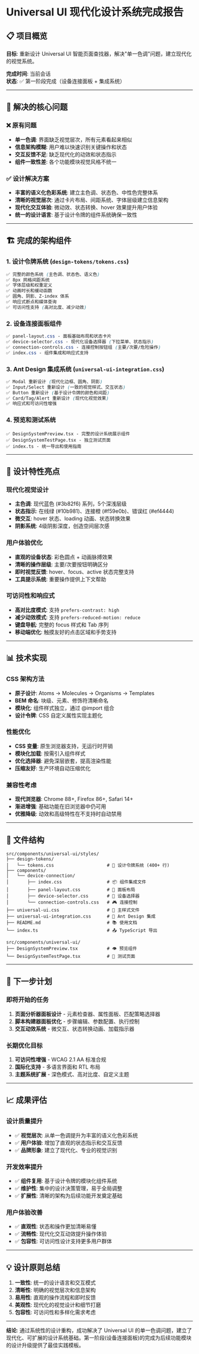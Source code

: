 # Universal UI 现代化设计系统完成报告

## 📋 项目概览

**目标**: 重新设计 Universal UI 智能页面查找器，解决"单一色调"问题，建立现代化的视觉系统。

**完成时间**: 当前会话  
**状态**: ✅ 第一阶段完成（设备连接面板 + 集成系统）

---

## 🎯 解决的核心问题

### ❌ 原有问题
- **单一色调**: 界面缺乏视觉层次，所有元素看起来相似
- **信息架构模糊**: 用户难以快速识别关键操作和状态
- **交互反馈不足**: 缺乏现代化的动效和状态指示
- **组件一致性差**: 各个功能模块视觉风格不统一

### ✅ 设计解决方案
- **丰富的语义化色彩系统**: 建立主色调、状态色、中性色完整体系
- **清晰的视觉层次**: 通过卡片布局、间距系统、字体层级建立信息架构
- **现代化交互体验**: 微动效、状态转换、hover 效果提升用户体验
- **统一的设计语言**: 基于设计令牌的组件系统确保一致性

---

## 🏗️ 完成的架构组件

### 1. 设计令牌系统 (`design-tokens/tokens.css`)
```css
✅ 完整的颜色系统 (主色调、状态色、语义色)
✅ 8px 网格间距系统
✅ 字体层级和权重定义
✅ 动画时长和缓动函数
✅ 圆角、阴影、Z-index 体系
✅ 响应式断点和媒体查询
✅ 可访问性支持 (高对比度、减少动效)
```

### 2. 设备连接面板组件
```css
✅ panel-layout.css - 面板基础布局和状态卡片
✅ device-selector.css - 现代化设备选择器 (下拉菜单、状态指示)
✅ connection-controls.css - 连接控制按钮组 (主要/次要/危险操作)
✅ index.css - 组件集成和响应式支持
```

### 3. Ant Design 集成系统 (`universal-ui-integration.css`)
```css
✅ Modal 重新设计 (现代化边框、圆角、阴影)
✅ Input/Select 重新设计 (一致的视觉样式、交互状态)
✅ Button 重新设计 (基于设计令牌的颜色和间距)
✅ Card/Tag/Alert 重新设计 (现代化视觉效果)
✅ 响应式和可访问性增强
```

### 4. 预览和测试系统
```tsx
✅ DesignSystemPreview.tsx - 完整的设计系统展示组件
✅ DesignSystemTestPage.tsx - 独立测试页面
✅ index.ts - 统一导出和使用指南
```

---

## 🎨 设计特性亮点

### 现代化视觉设计
- **主色调**: 现代蓝色 (#3b82f6) 系列，5个深浅层级
- **状态指示**: 在线绿 (#10b981)、连接橙 (#f59e0b)、错误红 (#ef4444)
- **微交互**: hover 状态、loading 动画、状态转换效果
- **阴影系统**: 4级阴影深度，创造空间层次感

### 用户体验优化
- **直观的设备状态**: 彩色圆点 + 动画脉搏效果
- **清晰的操作层级**: 主要/次要按钮明确区分
- **即时视觉反馈**: hover、focus、active 状态完整支持
- **工具提示系统**: 重要操作提供上下文帮助

### 可访问性和响应式
- **高对比度模式**: 支持 `prefers-contrast: high`
- **减少动效模式**: 支持 `prefers-reduced-motion: reduce`
- **键盘导航**: 完整的 focus 样式和 Tab 序列
- **移动端优化**: 触摸友好的点击区域和手势支持

---

## 📊 技术实现

### CSS 架构方法
- **原子设计**: Atoms → Molecules → Organisms → Templates
- **BEM 命名**: 块级、元素、修饰符清晰命名
- **模块化**: 组件样式独立，通过 @import 组合
- **设计令牌**: CSS 自定义属性实现主题化

### 性能优化
- **CSS 变量**: 原生浏览器支持，无运行时开销
- **模块化加载**: 按需引入组件样式
- **优化选择器**: 避免深层嵌套，提高渲染性能
- **压缩友好**: 生产环境自动压缩优化

### 兼容性考虑
- **现代浏览器**: Chrome 88+, Firefox 86+, Safari 14+
- **渐进增强**: 基础功能在旧浏览器中仍可用
- **优雅降级**: 动效和高级特性在不支持时自动禁用

---

## 📁 文件结构

```
src/components/universal-ui/styles/
├── design-tokens/
│   └── tokens.css                    # 🎨 设计令牌系统 (400+ 行)
├── components/
│   └── device-connection/
│       ├── index.css                 # 📦 组件集成文件
│       ├── panel-layout.css          # 🔲 面板布局
│       ├── device-selector.css       # 📱 设备选择器
│       └── connection-controls.css   # 🎮 连接控制
├── universal-ui.css                  # 🎯 主样式文件
├── universal-ui-integration.css      # 🔗 Ant Design 集成
├── README.md                         # 📚 使用文档
└── index.ts                          # 📤 TypeScript 导出

src/components/universal-ui/
├── DesignSystemPreview.tsx           # 👁️ 预览组件
└── DesignSystemTestPage.tsx          # 🧪 测试页面
```

---

## 🚀 下一步计划

### 即将开始的任务
1. **页面分析器面板设计** - 元素检查器、属性面板、匹配策略选择器
2. **脚本构建器面板优化** - 步骤编辑、参数配置、执行控制
3. **交互动效系统** - 微交互、状态转换动画、加载指示器

### 长期优化目标
1. **可访问性增强** - WCAG 2.1 AA 标准合规
2. **国际化支持** - 多语言界面和 RTL 布局
3. **主题系统扩展** - 深色模式、高对比度、自定义主题

---

## 📈 成果评估

### 设计质量提升
- ✅ **视觉层次**: 从单一色调提升为丰富的语义化色彩系统
- ✅ **用户体验**: 增加了直观的状态指示和交互反馈
- ✅ **品牌形象**: 建立了现代化、专业的视觉识别

### 开发效率提升
- ✅ **组件复用**: 基于设计令牌的模块化组件系统
- ✅ **维护性**: 集中的设计决策管理，易于全局调整
- ✅ **扩展性**: 清晰的架构为后续功能开发奠定基础

### 用户体验改善
- ✅ **直观性**: 状态和操作更加清晰易懂
- ✅ **流畅性**: 现代化交互动效提升操作体验
- ✅ **包容性**: 可访问性设计支持更多用户群体

---

## 💡 设计原则总结

1. **一致性**: 统一的设计语言和交互模式
2. **清晰性**: 明确的视觉层次和信息架构  
3. **易用性**: 直观的操作流程和即时反馈
4. **美观性**: 现代化的视觉设计和细节打磨
5. **包容性**: 可访问性和多样化需求考虑

---

**结论**: 通过系统性的设计重构，成功解决了 Universal UI 的单一色调问题，建立了现代化、可扩展的设计系统基础。第一阶段(设备连接面板)的完成为后续功能模块的设计升级提供了最佳实践模板。